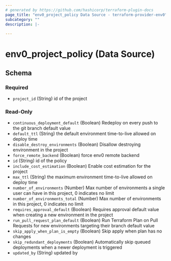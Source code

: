 ```yaml
---
# generated by https://github.com/hashicorp/terraform-plugin-docs
page_title: "env0_project_policy Data Source - terraform-provider-env0"
subcategory: ""
description: |-
  
---
```


# env0_project_policy (Data Source)





<!-- schema generated by tfplugindocs -->
## Schema

### Required

- `project_id` (String) id of the project

### Read-Only

- `continuous_deployment_default` (Boolean) Redeploy on every push to the git branch default value
- `default_ttl` (String) the default environment time-to-live allowed on deploy time
- `disable_destroy_environments` (Boolean) Disallow destroying environment in the project
- `force_remote_backend` (Boolean) force env0 remote backend
- `id` (String) id of the policy
- `include_cost_estimation` (Boolean) Enable cost estimation for the project
- `max_ttl` (String) the maximum environment time-to-live allowed on deploy time
- `number_of_environments` (Number) Max number of environments a single user can have in this project, 0 indicates no limit
- `number_of_environments_total` (Number) Max number of environments in this project, 0 indicates no limit
- `requires_approval_default` (Boolean) Requires approval default value when creating a new environment in the project
- `run_pull_request_plan_default` (Boolean) Run Terraform Plan on Pull Requests for new environments targeting their branch default value
- `skip_apply_when_plan_is_empty` (Boolean) Skip apply when plan has no changes
- `skip_redundant_deployments` (Boolean) Automatically skip queued deployments when a newer deployment is triggered
- `updated_by` (String) updated by
